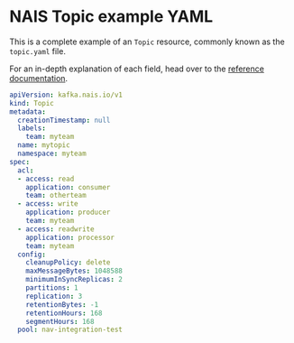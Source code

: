 # NAIS Topic example YAML

<!--
  This documentation was automatically generated by the liberator pipeline.
  See https://github.com/nais/liberator/actions for details.

  DO NOT MAKE MANUAL CHANGES TO THIS FILE, THEY WILL BE OVERWRITTEN!
-->

This is a complete example of an `Topic` resource, commonly known as the `topic.yaml` file.

For an in-depth explanation of each field, head over to the [reference documentation](./kafka-topic-spec.md).

``` yaml
apiVersion: kafka.nais.io/v1
kind: Topic
metadata:
  creationTimestamp: null
  labels:
    team: myteam
  name: mytopic
  namespace: myteam
spec:
  acl:
  - access: read
    application: consumer
    team: otherteam
  - access: write
    application: producer
    team: myteam
  - access: readwrite
    application: processor
    team: myteam
  config:
    cleanupPolicy: delete
    maxMessageBytes: 1048588
    minimumInSyncReplicas: 2
    partitions: 1
    replication: 3
    retentionBytes: -1
    retentionHours: 168
    segmentHours: 168
  pool: nav-integration-test
```
